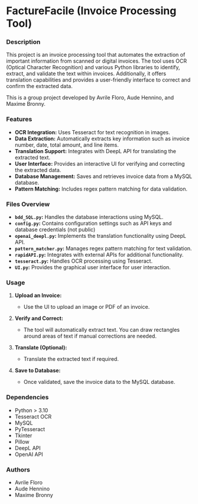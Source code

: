 # FactureFacile (Invoice Processing Tool)

### Description
This project is an invoice processing tool that automates the extraction of important information from scanned or digital invoices. The tool uses OCR (Optical Character Recognition) and various Python libraries to identify, extract, and validate the text within invoices. Additionally, it offers translation capabilities and provides a user-friendly interface to correct and confirm the extracted data.

This is a group project developed by Avrile Floro, Aude Hennino, and Maxime Bronny.

### Features
- **OCR Integration:** Uses Tesseract for text recognition in images.
- **Data Extraction:** Automatically extracts key information such as invoice number, date, total amount, and line items.
- **Translation Support:** Integrates with DeepL API for translating the extracted text.
- **User Interface:** Provides an interactive UI for verifying and correcting the extracted data.
- **Database Management:** Saves and retrieves invoice data from a MySQL database.
- **Pattern Matching:** Includes regex pattern matching for data validation.

### Files Overview
- **`bdd_SQL.py`:** Handles the database interactions using MySQL.
- **`config.py`:** Contains configuration settings such as API keys and database credentials (not public)
- **`openai_deepl.py`:** Implements the translation functionality using DeepL API.
- **`pattern_matcher.py`:** Manages regex pattern matching for text validation.
- **`rapidAPI.py`:** Integrates with external APIs for additional functionality.
- **`tesseract.py`:** Handles OCR processing using Tesseract.
- **`UI.py`:** Provides the graphical user interface for user interaction.

### Usage
1. **Upload an Invoice:**
    - Use the UI to upload an image or PDF of an invoice.
  
2. **Verify and Correct:**
    - The tool will automatically extract text. You can draw rectangles around areas of text if manual corrections are needed.
  
3. **Translate (Optional):**
    - Translate the extracted text if required.
  
4. **Save to Database:**
    - Once validated, save the invoice data to the MySQL database.

### Dependencies
- Python > 3.10
- Tesseract OCR
- MySQL
- PyTesseract
- Tkinter
- Pillow
- DeepL API
- OpenAI API

### Authors
- Avrile Floro
- Aude Hennino
- Maxime Bronny
